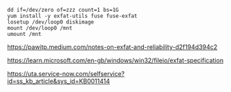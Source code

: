```
dd if=/dev/zero of=zzz count=1 bs=1G
yum install -y exfat-utils fuse fuse-exfat
losetup /dev/loop0 diskimage 
mount /dev/loop0 /mnt
umount /mnt
```
https://pawitp.medium.com/notes-on-exfat-and-reliability-d2f194d394c2


https://learn.microsoft.com/en-gb/windows/win32/fileio/exfat-specification


https://uta.service-now.com/selfservice?id=ss_kb_article&sys_id=KB0011414
